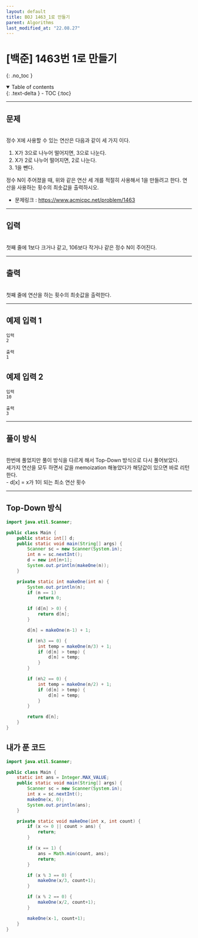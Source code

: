 ```yaml
---
layout: default
title: BOJ 1463_1로 만들기
parent: Algorithms
last_modified_at: "22.08.27"
---
```


# [백준] 1463번 1로 만들기
{: .no_toc }

<details open markdown="block">
  <summary>
    Table of contents
  </summary>
  {: .text-delta }
- TOC
{:toc}
</details>

---
## 문제
<br>
정수 X에 사용할 수 있는 연산은 다음과 같이 세 가지 이다.

1. X가 3으로 나누어 떨어지면, 3으로 나눈다.
2. X가 2로 나누어 떨어지면, 2로 나눈다.
3. 1을 뺀다.

정수 N이 주어졌을 때, 위와 같은 연산 세 개를 적절히 사용해서 1을 만들려고 한다. 연산을 사용하는 횟수의 최솟값을 출력하시오.

- 문제링크 :
<a href="https://www.acmicpc.net/problem/1463">https://www.acmicpc.net/problem/1463
</a>

---
## 입력
<br>
첫째 줄에 1보다 크거나 같고, 106보다 작거나 같은 정수 N이 주어진다.

---
## 출력
<br>
첫째 줄에 연산을 하는 횟수의 최솟값을 출력한다.

---
## 예제 입력 1

```
입력
2

출력
1
```
## 예제 입력 2
```
입력
10

출력
3
```
---
## 풀이 방식
<br>
한번에 풀었지만 풀이 방식을 다르게 해서 Top-Down 방식으로 다시 풀어보았다.<br>
세가지 연산을 모두 하면서 값을 memoization 해놓았다가 해당값이 있으면 바로 리턴한다.<br>
- d[x] = x가 1이 되는 최소 연산 횟수


---

## Top-Down 방식
```java
import java.util.Scanner;

public class Main {
    public static int[] d;
    public static void main(String[] args) {
        Scanner sc = new Scanner(System.in);
        int n = sc.nextInt();
        d = new int[n+1];
        System.out.println(makeOne(n));
    }

    private static int makeOne(int n) {
        System.out.println(n);
        if (n == 1)
            return 0;

        if (d[n] > 0) {
            return d[n];
        }

        d[n] = makeOne(n-1) + 1;

        if (n%3 == 0) {
            int temp = makeOne(n/3) + 1;
            if (d[n] > temp) {
                d[n] = temp;
            }
        }

        if (n%2 == 0) {
            int temp = makeOne(n/2) + 1;
            if (d[n] > temp) {
                d[n] = temp;
            }
        }

        return d[n];
    }
}
```
## 내가 푼 코드
```java
import java.util.Scanner;

public class Main {
    static int ans = Integer.MAX_VALUE;
    public static void main(String[] args) {
        Scanner sc = new Scanner(System.in);
        int x = sc.nextInt();
        makeOne(x, 0);
        System.out.println(ans);
    }

    private static void makeOne(int x, int count) {
        if (x <= 0 || count > ans) {
            return;
        }

        if (x == 1) {
            ans = Math.min(count, ans);
            return;
        }

        if (x % 3 == 0) {
            makeOne(x/3, count+1);
        }

        if (x % 2 == 0) {
            makeOne(x/2, count+1);
        }

        makeOne(x-1, count+1);
    }
}
```